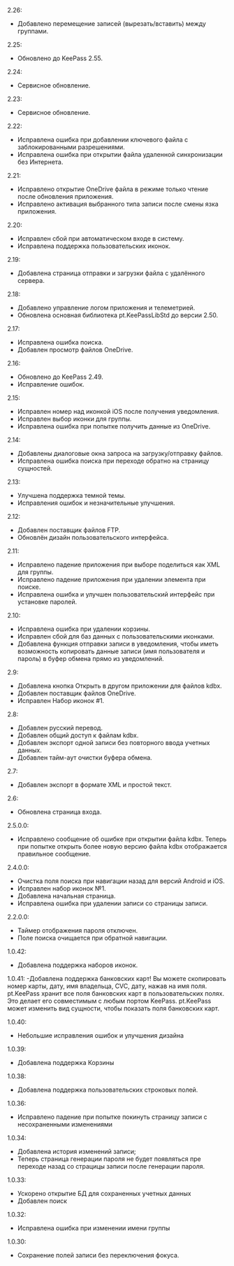 ﻿2.26:
- Добавлено перемещение записей (вырезать/вставить) между группами.

2.25:
- Обновлено до KeePass 2.55.

2.24:
- Сервисное обновление.

2.23:
- Сервисное обновление.

2.22:
- Исправлена ошибка при добавлении ключевого файла с заблокированными разрешениями.
- Исправлена ошибка при открытии файла удаленной синхронизации без Интернета.

2.21:
- Исправлено открытие OneDrive файла в режиме только чтение после обновления приложения.
- Исправлено активация выбранного типа записи после смены язка приложения.

2.20:
- Исправлен сбой при автоматическом входе в систему.
- Исправлена поддержка пользовательских иконок.

2.19:
- Добавлена страница отправки и загрузки файла с удалённого сервера.

2.18:
- Добавлено управление логом приложения и телеметрией.
- Обновлена основная библиотека pt.KeePassLibStd до версии 2.50.

2.17:
- Исправлена ошибка поиска.
- Добавлен просмотр файлов OneDrive.

2.16:
- Обновлено до KeePass 2.49.
- Исправление ошибок.

2.15:
- Исправлен номер над иконкой iOS после получения уведомления.
- Исправлен выбор иконки для группы.
- Исправлена ошибка при попытке получить данные из OneDrive.

2.14:
- Добавлены диалоговые окна запроса на загрузку/отправку файлов.
- Исправлена ошибка поиска при переходе обратно на страницу сущностей.

2.13:
- Улучшена поддержка темной темы.
- Исправления ошибок и незначительные улучшения.

2.12:
- Добавлен поставщик файлов FTP.
- Обновлён дизайн пользовательского интерфейса.

2.11:
- Исправлено падение приложения при выборе поделиться как XML для группы.
- Исправлено падение приложения при удалении элемента при поиске.
- Исправлена ошибка и улучшен пользовательский интерфейс при установке паролей.

2.10:
- Исправлена ошибка при удалении корзины.
- Исправлен сбой для баз данных с пользовательскими иконками.
- Добавлена функция отправки записи в уведомления, чтобы иметь возможность копировать данные записи (имя пользователя и пароль) в буфер обмена прямо из уведомлений.

2.9:
- Добавлена кнопка Открыть в другом приложении для файлов kdbx.
- Добавлен поставщик файлов OneDrive.
- Исправлен Набор иконок #1.

2.8:
- Добавлен русский перевод.
- Добавлен общий доступ к файлам kdbx.
- Добавлен экспорт одной записи без повторного ввода учетных данных.
- Добавлен тайм-аут очистки буфера обмена.

2.7:
- Добавлен экспорт в формате XML и простой текст.

2.6:
- Обновлена страница входа.

2.5.0.0:
- Исправлено сообщение об ошибке при открытии файла kdbx. Теперь при попытке открыть более новую версию файла kdbx отображается правильное сообщение.

2.4.0.0:
- Очистка поля поиска при навигации назад для версий Android и iOS.
- Исправлен набор иконок №1.
- Добавлена начальная страница.
- Исправлена ошибка при удалении записи со страницы записи.

2.2.0.0:
- Таймер отображения пароля отключен.
- Поле поиска очищается при обратной навигации. 

1.0.42:
- Добавлена поддержка наборов иконок.

1.0.41:
-Добавлена поддержка банковских карт! 
Вы можете скопировать номер карты, дату, имя владельца, CVC, дату, нажав на имя поля.
pt.KeePass хранит все поля банковских карт в пользовательских полях. Это делает его совместимым с любым портом KeePass. pt.KeePass может изменить вид сущности, чтобы показать поля банковских карт.

1.0.40:
- Небольшие исправления ошибок и улучшения дизайна

1.0.39:
- Добавлена поддержка Корзины

1.0.38:
- Добавлена поддержка пользовательских строковых полей.

1.0.36:
- Исправлено падение при попытке покинуть страницу записи с несохраненными изменениями

1.0.34:
- Добавлена история изменений записи;
- Теперь страница генерации пароля не будет появляться пре переходе назад со страцицы записи после генерации пароля.

1.0.33:
- Ускорено открытие БД для сохраненных учетных данных
- Добавлен поиск

1.0.32:
- Исправлена ошибка при изменении имени группы

1.0.30:
- Сохранение полей записи без переключения фокуса.